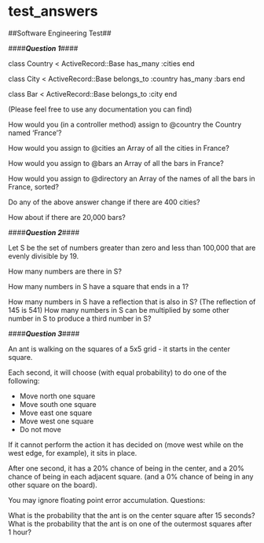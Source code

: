 # test_answers

##Software Engineering Test##

####***Question 1***####

class Country < ActiveRecord::Base
  has_many :cities
end

class City < ActiveRecord::Base
  belongs_to :country
  has_many :bars
end

class Bar < ActiveRecord::Base
  belongs_to :city
end


(Please feel free to use any documentation you can find)

How would you (in a controller method) assign to @country the Country named ‘France’?


How would you assign to @cities an Array of all the cities in France?


How would you assign to @bars an Array of all the bars in France?


How would you assign to @directory an Array of the names of all the bars in France, sorted?


Do any of the above answer change if there are 400 cities?


How about if there are 20,000 bars?


####***Question 2***####

Let S be the set of numbers greater than zero and less than 100,000
that are evenly divisible by 19.

How many numbers are there in S?

How many numbers in S have a square that ends in a 1?

How many numbers in S have a reflection that is also in S? (The reflection of 145 is 541)
How many numbers in S can be multiplied by some other number in S to produce a third number in S?

####***Question 3***####

An ant is walking on the squares of a 5x5 grid - it starts in the center square.

Each second, it will choose (with equal probability)
to do one of the following:

- Move north one square
- Move south one square
- Move east one square
- Move west one square
- Do not move

If it cannot perform the action it has decided on (move west while on the 
west edge, for example), it sits in place.

After one second, it has a 20% chance of being in the center, and a 20% chance
of being in each adjacent square. (and a 0% chance of being in any
other square on the board).

You may ignore floating point error accumulation.
Questions:

What is the probability that the ant is on the center square after 15 seconds?
What is the probability that the ant is on one of the outermost squares after 1 hour?